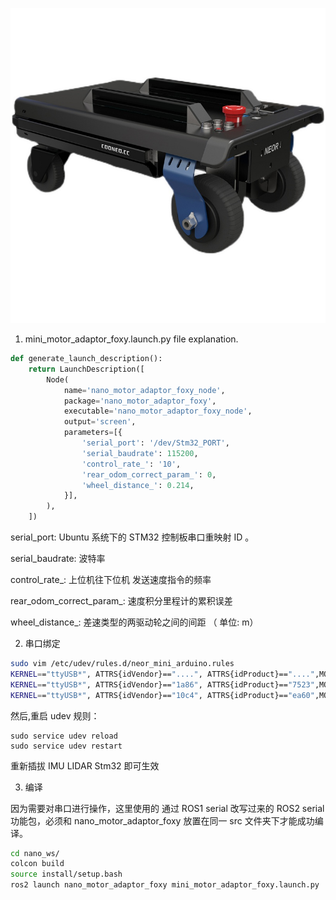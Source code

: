 ![](images/neor.jpg)

1. mini_motor_adaptor_foxy.launch.py file explanation.

```python
def generate_launch_description():
    return LaunchDescription([
        Node(
            name='nano_motor_adaptor_foxy_node',
            package='nano_motor_adaptor_foxy',
            executable='nano_motor_adaptor_foxy_node',
            output='screen',
            parameters=[{
                'serial_port': '/dev/Stm32_PORT',
                'serial_baudrate': 115200, 
                'control_rate_': '10',
                'rear_odom_correct_param_': 0,
                'wheel_distance_': 0.214,
            }],
        ),
    ])
```

serial_port:   Ubuntu 系统下的 STM32 控制板串口重映射 ID 。

serial_baudrate: 波特率

control_rate_: 上位机往下位机 发送速度指令的频率

rear_odom_correct_param_: 速度积分里程计的累积误差

wheel_distance_: 差速类型的两驱动轮之间的间距 （ 单位: m）

2. 串口绑定

```bash
sudo vim /etc/udev/rules.d/neor_mini_arduino.rules
KERNEL=="ttyUSB*", ATTRS{idVendor}=="....", ATTRS{idProduct}=="....",MODE:="0777", SYMLINK+="Stm32_PORT"
KERNEL=="ttyUSB*", ATTRS{idVendor}=="1a86", ATTRS{idProduct}=="7523",MODE:="0777", SYMLINK+="IMU_PORT"
KERNEL=="ttyUSB*", ATTRS{idVendor}=="10c4", ATTRS{idProduct}=="ea60",MODE:="0777", SYMLINK+="LIDAR_PORT"
```

然后,重启 udev 规则：

```
sudo service udev reload
sudo service udev restart
```

重新插拔 IMU LIDAR Stm32 即可生效

3. 编译

因为需要对串口进行操作，这里使用的 通过 ROS1 serial 改写过来的 ROS2 serial 功能包，必须和 nano_motor_adaptor_foxy 放置在同一 src 文件夹下才能成功编译。

```bash
cd nano_ws/
colcon build
source install/setup.bash
ros2 launch nano_motor_adaptor_foxy mini_motor_adaptor_foxy.launch.py
```
